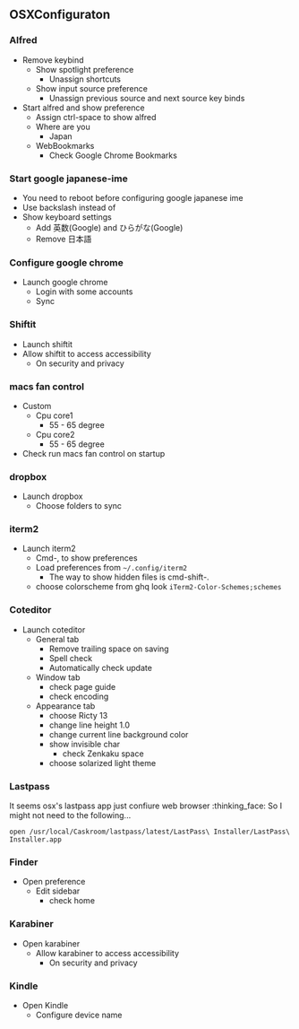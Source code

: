 
## OSXConfiguraton

### Alfred
- Remove keybind
  - Show spotlight preference
    - Unassign shortcuts
  - Show input source preference
    - Unassign previous source and next source key binds
- Start alfred and show preference
  - Assign ctrl-space to show alfred
  - Where are you
    - Japan
  - WebBookmarks
    - Check Google Chrome Bookmarks

### Start google japanese-ime
- You need to reboot before configuring google japanese ime
- Use backslash instead of
- Show keyboard settings
  - Add 英数(Google) and ひらがな(Google)
  - Remove 日本語

### Configure google chrome
- Launch google chrome
  - Login with some accounts
  - Sync

### Shiftit
- Launch shiftit
- Allow shiftit to access accessibility
  - On security and privacy

### macs fan control
- Custom
  - Cpu core1
    - 55 - 65 degree
  - Cpu core2
    - 55 - 65 degree
- Check run macs fan control on startup

### dropbox
- Launch dropbox
  - Choose folders to sync

### iterm2
- Launch iterm2
  - Cmd-, to show preferences
  - Load preferences from `~/.config/iterm2`
    - The way to show hidden files is cmd-shift-.
  - choose colorscheme from ghq look `iTerm2-Color-Schemes;schemes`

### Coteditor
- Launch coteditor
  - General tab
    - Remove trailing space on saving
    - Spell check
    - Automatically check update
  - Window tab
    - check page guide
    - check encoding
  - Appearance tab
    - choose Ricty 13
    - change line height 1.0
    - change current line background color
    - show invisible char
      - check Zenkaku space
    - choose solarized light theme

### Lastpass
It seems osx's lastpass app just confiure web browser :thinking_face:
So I might not need to the following...

```
open /usr/local/Caskroom/lastpass/latest/LastPass\ Installer/LastPass\ Installer.app
```

### Finder
- Open preference
  - Edit sidebar
    - check home

### Karabiner
- Open karabiner
  - Allow karabiner to access accessibility
    - On security and privacy

### Kindle
- Open Kindle
  - Configure device name
